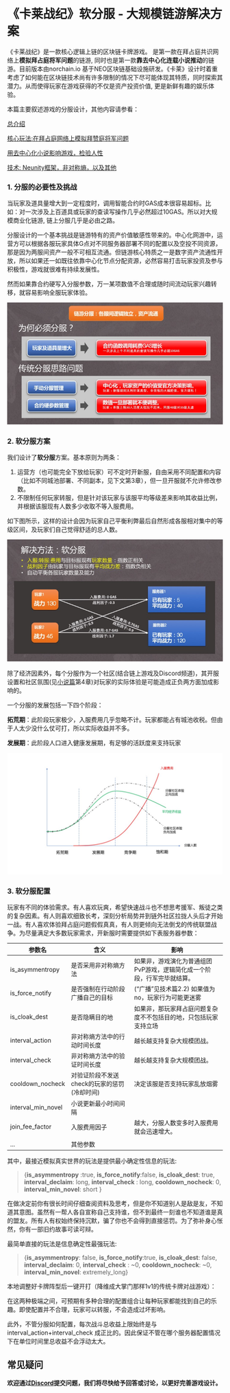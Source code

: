 # 《卡莱战纪》软分服 - 大规模链游解决方案



《卡莱战纪》是一款核心逻辑上链的区块链卡牌游戏。 是第一款在拜占庭共识网络上**模拟拜占庭将军问题**的链游, 同时也是第一款**靠去中心化连载小说推动**的链游。目前版本由norchain.io 基于NEO区块链基础设施研发。《卡莱》设计时着重考虑了如何能在区块链技术尚有许多限制的情况下尽可能体现其特质，同时探索其潜力。从而使得玩家在游戏获得的不仅是资产投资价值, 更是新鲜有趣的娱乐体验。

本篇主要叙述游戏的分服设计，其他内容请参看：

[总介绍](https://github.com/norchain/NEOCarryBattle/blob/master/README.md)

[核心玩法:在拜占庭网络上模拟拜赞庭将军问题](https://github.com/norchain/NEOCarryBattle/blob/master/%E5%8D%A1%E8%8E%B1%E6%88%98%E7%BA%AA-%E6%A0%B8%E5%BF%83%E7%8E%A9%E6%B3%95.md)

[用去中心化小说影响游戏，检验人性](https://github.com/norchain/NEOCarryBattle/blob/master/%E5%8D%A1%E8%8E%B1%E6%88%98%E7%BA%AA-%E5%B0%8F%E8%AF%B4.md)

[技术: Neunity框架，非对称熵，以及其他](https://github.com/norchain/NEOCarryBattle/blob/master/%E5%8D%A1%E8%8E%B1%E6%88%98%E7%BA%AA-%E6%8A%80%E6%9C%AF.md)





### 1. 分服的必要性及挑战

当玩家及道具量增大到一定程度时，调用智能合约时GAS成本很容易超标。比如：对一次涉及上百道具或玩家的查读写操作几乎必然超过10GAS。所以对大规模商业化链游, 链上分服几乎是必由之路。

分服设计的一个基本挑战是链游特有的资产价值敏感性带来的。中心化网游中，运营方可以根据各服玩家具体G点对不同服务器部署不同的配置以及空投不同资源，那是因为两服间资产一般不可相互流通。但链游核心特质之一是数字资产流通性开放，所以如果还一如既往依靠中心化节点分配资源，必然容易打击玩家投资及参与积极性，游戏就很难有持续发展性。

然而如果靠合约硬写入分服参数，万一某项数值不合理或随时间流动玩家兴趣转移，就容易影响全服玩家体验。

![ProbServers](pics/ProbServers.jpg)



### 2. 软分服方案

我们设计了**软分服**方案。基本原则为两条：

1. 运营方（也可能完全下放给玩家）可不定时开新服，自由采用不同配置和内容（比如不同城池部署、不同副本，见下文第3章），但一旦开服就不允许修改参数。
2. 不限制任何玩家转服，但是针对该玩家与该服平均等级差来影响其收益比例，并根据该服现有人数多少收取不等入服费用。

如下图所示，这样的设计会因为玩家自己平衡利弊最后自然形成各服相对集中的等级区间，及玩家们自己觉得舒适的总人数。

![SoftServers](pics/SoftServers.jpg)



除了经济因素外，每个分服作为一个社区(结合链上游戏及Discord频道)，其开服设置和社区氛围(见[小说篇](https://github.com/norchain/NEOCarryBattle/blob/master/%E5%8D%A1%E8%8E%B1%E6%88%98%E7%BA%AA-%E5%B0%8F%E8%AF%B4.md)第4章)对玩家的实际体验是可能造成正负两方面加成影响的。

一个分服的发展包括一下四个阶段：

**拓荒期**：此阶段玩家极少，入服费用几乎忽略不计。玩家都能占有城池收税。但由于人太少没什么仗可打，所以实际收益并不多。

**发展期**：此阶段人口进入健康发展期，有足够的活跃度来支持玩家



![ServerDiagram](pics/ServerDiagram.jpg)

### 3. 软分服配置

玩家有不同的体验需求。有人喜欢玩爽，希望快速战斗也不想思考援军、叛徒之类的复杂因素。有人则喜欢细致长考，深刻分析局势并到链外社区拉拢人头后才开始一战。有人喜欢体验拜占庭问题假假真真，有人则更倾向无法倒戈的传统联盟战争。为尽量满足大多数玩家需求，开新服时需要提供如下表服务器参数：

| 参数名             | 含义                                        | 影响                                                         |
| ------------------ | ------------------------------------------- | ------------------------------------------------------------ |
| is_asymmentropy    | 是否采用非对称熵方法                        | 如果非，游戏演化为普通组团PvP游戏，逻辑简化成一个阶段，行军完毕就结算。 |
| is_force_notify    | 是否强制在行动阶段广播自己的目标            | (“广播”见技术篇2.2) 如果值为no，玩家行为可能更迷雾           |
| is_cloak_dest      | 是否隐瞒目的地                              | 如果非，那玩家拜占庭问题复杂度不不包括目的地，只包括玩家支持立场 |
| interval_action    | 非对称熵方法中的行动时间长度                | 越长越支持复杂大规模团战。                                   |
| interval_check     | 非对称熵方法中的验证时间长度                | 越长越支持复杂大规模团战。                                   |
| cooldown_nocheck   | 对验证阶段不发送check的玩家的惩罚(冷却时间) | 决定该服是否支持玩家乱放烟雾                                 |
| interval_min_novel | 小说更新最小时间间隔                        |                                                              |
| join_fee_factor    | 入服费用因子                                | 越大，分服人数变多时入服费用就会迅速增大。                   |
|                    |                                             |                                                              |
| ...                | 其他参数                                    |                                                              |

其中，最接近模拟真实世界的玩法是提供最小确定性信息的玩法: 

> {**is_asymmentropy** :true, **is_force_notify**:false, **is_cloak_dest**: true, **interval_declaim**: long, **interval_check** : long, **cooldown_nocheck**: 0, **interval_min_novel**: short }

在做决定前你有很长时间仔细查阅资料及思考，但是你不知道别人是敌是友，不知道其意图。虽然有一帮人各自宣称自己支持谁，但不到最终一刻谁也不知道谁是真的盟友。所有人有权始终保持沉默，骗了你也不会得到直接惩罚。为了弥补身心怅然，你有一部旧约故事可读可辩。



最简单直接的玩法是信息确定性最强玩法:

> {**is_asymmentropy**: false, **is_force_notify**:true, **is_cloak_dest**: false, **interval_declaim**: 0, **interval_check** : ~0, **cooldown_nocheck**: ~0, **interval_min_novel**: extremely_long}

本地调整好卡牌阵型后一键开打（降维成大掌门那样1v1的传统卡牌对战游戏）：

在这两种极端之间，可预期有多种合理的配置组合让每种玩家都能找到自己的乐趣。即使配置并不合理，玩家可以转服，不会造成过坏影响。







此外，不管分服如何配置，每次战斗总收益上限始终是与interval_action+interval_check 成正比的。因此保证不管在哪个服务器配置情况下在单位时间里总收益不会浮动太大。



## 常见疑问

**欢迎通过[Discord](<https://discord.gg/pKQyyrP> )提交问题，我们将尽快给予回答或讨论，以更好完善游戏设计。**

